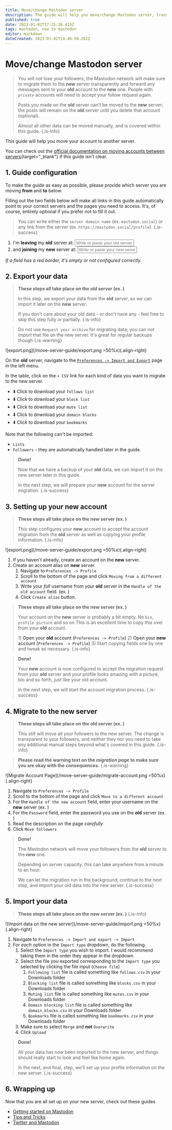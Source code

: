 ```yaml
---
title: Move/change Mastodon server
description: The guide will help you move/change Mastodon server, transferring all your data along
published: true
date: 2023-01-02T17:25:26.415Z
tags: mastodon, new to mastodon
editor: markdown
dateCreated: 2023-01-02T14:46:50.262Z
---
```


# Move/change Mastodon server

> You will *not* lose your followers; the Mastodon network will make sure to migrate them to the **new** server transparently and forward any messages sent to your **old** account to the **new** one. People with `private` accounts will need to accept your follow request again.
>
> Posts you made on the **old** server can't be moved to the **new** server; the posts will remain on the **old** server until you delete that account (optional).
>
> *Almost* all other data can be moved manually, and is covered within this guide.
{.is-info}

This guide will help you move your account to another server.

You can check out the [official documentation on moving accounts between servers](https://docs.joinmastodon.org/user/moving/){target="_blank"} if this guide isn't clear.

## 1. Guide configuration

To make the guide as easy as possible, please provide which server you are moving **from** and **to** below.

Filling out the two fields below will make all links in this guide automatically point to your correct servers and the pages you need to access. It's, of course, entirely optional if you prefer not to fill it out.

> You can write either the `server domain name` (ex. `mastodon.social`) or any link from the server (ex. `https://mastodon.social/profile`).
{.is-success}

1. I'm **leaving** my **old** server at: <input id="from-server" placeholder="Write or paste your old server domain/link" class="server-selector" /> 
1. and **joining** my **new** server at: <input id="to-server" placeholder="Write or paste your new server domain/link" class="server-selector" />

*If a field has a red border, it's empty or not configured correctly.*

## 2. Export your data

> **These steps all take place on the *old* server (ex. <span identity="old" tag="code" default-value="old-server.com"></span>)**
>
> In this step, we export your data from the **old** server, so we can import it later on the **new** server.
>
> If you don't care about your old data - or don't have any - feel free to skip this step fully or partially.
{.is-info}

> Do not use `Request your archive` for migrating data; you can *not* import that file on the new server. It's great for regular backups though
{.is-warning}

![export.png](/move-server-guide/export.png =50%x){.align-right}

On the **old** server, navigate to the <a identity="old" path="/settings/export" href="#">`Preferences -> Import and Export`</a> page in the left menu.

In the table, click on the `⬇️ CSV` link for each kind of data you want to migrate to the new server.

* <a identity="old" target="_blank" path="/settings/exports/follows.csv">⬇️ Click to download your `follows list`</a>
* <a identity="old" target="_blank" path="/settings/exports/blocks.csv">⬇️ Click to download your `block list`</a>
* <a identity="old" target="_blank" path="/settings/exports/mutes.csv">⬇️ Click to download your `mute list`</a>
* <a identity="old" target="_blank" path="settings/exports/domain_blocks.csv">⬇️ Click to download your `domain blocks`</a>
* <a identity="old" target="_blank" path="/settings/exports/bookmarks.csv">⬇️ Click to download your `bookmarks`</a>

Note that the following can't be imported:

* `Lists`
* `Followers` - they are automatically handled later in the guide.

> **Done!** 
>
> Now that we have a backup of your **old** data, we can import it on the new server later in this guide.
>
> In the next step, we will prepare your **new** account for the server migration.
{.is-success}

## 3. Setting up your new account

> **These steps all take place on the **new** server (ex. <span identity="new" tag="code" default-value="new-server.com"></span>)**
>
> This step configures your **new** account to accept the account migration from the **old** server as well as copying your profile information.
{.is-info}

![export.png](/move-server-guide/export.png =50%x){.align-right}

1. If you haven't already, <a identity="new" target="_blank" path="/auth/sign_up">create an account on the **new** server.</a>
1. Create an account alias on **new** server.
    1. Navigate to <a identity="new" target="_blank" path="/settings/profile">`Preferences -> Profile`</a>
    1. Scroll to the bottom of the page and click <a identity="new" target="_blank" path="/settings/aliases">`Moving from a different account`</a>
    1. Write your *full* username from your **old** server in the `Handle of the old account` field.
    (ex. <span identity="old" tag="code" prefix="your-user@" default="old-server.com"></span>)
    1. Click `Create alias` button.

<div style="clear: both"/>

> **These steps all take place on the **new** server (ex. <span identity="new" tag="code" default-value="new-server.com"></span>)**
>
> Your account on the **new** server is probably a bit empty. No `bio`, `profile picture` and so on
> This is an excellent time to copy this over from your **old** account.
>
> 1\) <a identity="old" target="_blank" path="/settings/profile">Open your **old** account (`Preferences -> Profile`)</a>
> 2) <a identity="new" target="_blank" path="/settings/profile">Open your **new** account (`Preferences -> Profile`)</a>
> 3) Start copying fields one by one and tweak as necessary.
{.is-info}

> **Done!**
>
> Your **new** account is now configured to accept the migration request from your **old** server and your profile looks amazing with a picture, bio and so forth, just like your old account.
>
>    In the next step, we will start the account migration process.
{.is-success}

## 4. Migrate to the new server

> **These steps all take place on the old server (ex. <span identity="old" tag="code" default-value="old-server.com"></span>)**
>
> This still will move all your followers to the new server. The change is transparent to your followers, and neither they nor you need to take any additional manual steps beyond what's covered in this guide.
{.is-info}

> **Please read the warning text on the *migration page* to make sure you are okay with the consequences.**
{.is-warning}

![Migrate Account Page](/move-server-guide/migrate-account.png =50%x){.align-right}

1. Navigate to <a identity="old" target="_blank" path="/settings/profile">`Preferences -> Profile`</a>
1. Scroll to the bottom of the page and click <a identity="old" target="_blank" path="/settings/migration">`Move to a different account`</a>
1. For the `Handle of the new account` field, enter your username on the **new** server
    (ex. <span identity="new" tag="code" prefix="@your-user@" default="new-server.com"></span>)
1. For the `Password` field, enter the password you use on the **old** server (ex. <span identity="old" tag="code" default="old-server.com"></span>)
1. Read the description on the page *carefully*
1. Click `Move followers`

<div style="clear: both" />

> **Done!**
>
> The Mastodon network will move your followers from the **old** server to the **new** one.
>
> Depending on server capacity, this can take anywhere from a minute to an hour.
>
> We can let the migration run in the background, continue to the next step, and import your old data into the new server.
{.is-success}

## 5. Import your data

> **These steps all take place on the **new** server (ex. <span identity="new" tag="code" default-value="new-server.com"></span>)**
{.is-info}

![Import data on the new server](/move-server-guide/import.png =50%x){.align-right}

1. Navigate to <a identity="new" target="_blank" path="/settings/import">`Preferences -> Import and export -> Import`</a>
1. For *each* option in the `Import type` dropdown, do the following
    1. Select the `Import type` you wish to import.
        I would recommend taking them in the order they appear in the dropdown
    1. Select the file you exported corresponding to the `Import type` you selected by clicking the file input (`Choose file`)
        1. `Following list` file is called something like `follows.csv` in your Downloads folder
        1. `Blocking list` file is called something like `blocks.csv` in your Downloads folder
        1. `Muting list` file is called something like `mutes.csv` in your Downloads folder
        1. `Domain blocking list` file is called something like `domain_blocks.csv` in your Downloads folder
        1. `Bookmarks` file is called something like `bookmarks.csv` in your Downloads folder
    1. Make sure to select `Merge` and **not** `Overwrite`
    1. Click `Upload`

> **Done!**
>
>    All your data has now been imported to the new server, and things should really start to look and feel like home again.
>
>    In the next, and final, step, we'll set up your profile information on the new server.
{.is-success}

## 6. Wrapping up

Now that you are all set up on your new server, check out these guides

* [Getting started on Mastodon](getting-started-on-mastodon.md)
* [Tips and Tricks](tips.md)
* [Twitter and Mastodon](twitter-and-mastodon.md)
